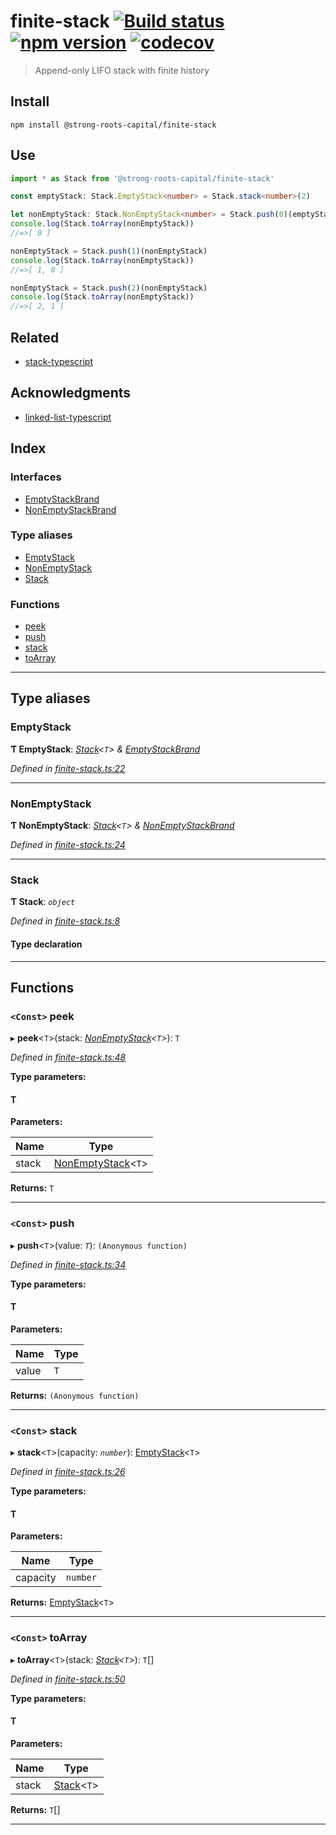 
finite-stack [![Build status](https://travis-ci.org/strong-roots-capital/finite-stack.svg?branch=master)](https://travis-ci.org/strong-roots-capital/finite-stack) [![npm version](https://img.shields.io/npm/v/@strong-roots-capital/finite-stack.svg)](https://npmjs.org/package/@strong-roots-capital/finite-stack) [![codecov](https://codecov.io/gh/strong-roots-capital/finite-stack/branch/master/graph/badge.svg)](https://codecov.io/gh/strong-roots-capital/finite-stack)
===================================================================================================================================================================================================================================================================================================================================================================================================================================================================================

> Append-only LIFO stack with finite history

Install
-------

```shell
npm install @strong-roots-capital/finite-stack
```

Use
---

```typescript
import * as Stack from '@strong-roots-capital/finite-stack'

const emptyStack: Stack.EmptyStack<number> = Stack.stack<number>(2)

let nonEmptyStack: Stack.NonEmptyStack<number> = Stack.push(0)(emptyStack)
console.log(Stack.toArray(nonEmptyStack))
//=>[ 0 ]

nonEmptyStack = Stack.push(1)(nonEmptyStack)
console.log(Stack.toArray(nonEmptyStack))
//=>[ 1, 0 ]

nonEmptyStack = Stack.push(2)(nonEmptyStack)
console.log(Stack.toArray(nonEmptyStack))
//=>[ 2, 1 ]
```

Related
-------

*   [stack-typescript](https://github.com/sfkiwi/stack-typescript)

Acknowledgments
---------------

*   [linked-list-typescript](https://github.com/sfkiwi/linked-list-typescript)

## Index

### Interfaces

* [EmptyStackBrand](interfaces/emptystackbrand.md)
* [NonEmptyStackBrand](interfaces/nonemptystackbrand.md)

### Type aliases

* [EmptyStack](#emptystack)
* [NonEmptyStack](#nonemptystack)
* [Stack](#stack)

### Functions

* [peek](#peek)
* [push](#push)
* [stack](#stack)
* [toArray](#toarray)

---

## Type aliases

<a id="emptystack"></a>

###  EmptyStack

**Ƭ EmptyStack**: *[Stack](#stack)<`T`> & [EmptyStackBrand](interfaces/emptystackbrand.md)*

*Defined in [finite-stack.ts:22](https://github.com/strong-roots-capital/finite-stack/blob/b86d6b2/src/finite-stack.ts#L22)*

___
<a id="nonemptystack"></a>

###  NonEmptyStack

**Ƭ NonEmptyStack**: *[Stack](#stack)<`T`> & [NonEmptyStackBrand](interfaces/nonemptystackbrand.md)*

*Defined in [finite-stack.ts:24](https://github.com/strong-roots-capital/finite-stack/blob/b86d6b2/src/finite-stack.ts#L24)*

___
<a id="stack"></a>

###  Stack

**Ƭ Stack**: *`object`*

*Defined in [finite-stack.ts:8](https://github.com/strong-roots-capital/finite-stack/blob/b86d6b2/src/finite-stack.ts#L8)*

#### Type declaration

___

## Functions

<a id="peek"></a>

### `<Const>` peek

▸ **peek**<`T`>(stack: *[NonEmptyStack](#nonemptystack)<`T`>*): `T`

*Defined in [finite-stack.ts:48](https://github.com/strong-roots-capital/finite-stack/blob/b86d6b2/src/finite-stack.ts#L48)*

**Type parameters:**

#### T 
**Parameters:**

| Name | Type |
| ------ | ------ |
| stack | [NonEmptyStack](#nonemptystack)<`T`> |

**Returns:** `T`

___
<a id="push"></a>

### `<Const>` push

▸ **push**<`T`>(value: *`T`*): `(Anonymous function)`

*Defined in [finite-stack.ts:34](https://github.com/strong-roots-capital/finite-stack/blob/b86d6b2/src/finite-stack.ts#L34)*

**Type parameters:**

#### T 
**Parameters:**

| Name | Type |
| ------ | ------ |
| value | `T` |

**Returns:** `(Anonymous function)`

___
<a id="stack"></a>

### `<Const>` stack

▸ **stack**<`T`>(capacity: *`number`*): [EmptyStack](#emptystack)<`T`>

*Defined in [finite-stack.ts:26](https://github.com/strong-roots-capital/finite-stack/blob/b86d6b2/src/finite-stack.ts#L26)*

**Type parameters:**

#### T 
**Parameters:**

| Name | Type |
| ------ | ------ |
| capacity | `number` |

**Returns:** [EmptyStack](#emptystack)<`T`>

___
<a id="toarray"></a>

### `<Const>` toArray

▸ **toArray**<`T`>(stack: *[Stack](#stack)<`T`>*): `T`[]

*Defined in [finite-stack.ts:50](https://github.com/strong-roots-capital/finite-stack/blob/b86d6b2/src/finite-stack.ts#L50)*

**Type parameters:**

#### T 
**Parameters:**

| Name | Type |
| ------ | ------ |
| stack | [Stack](#stack)<`T`> |

**Returns:** `T`[]

___

